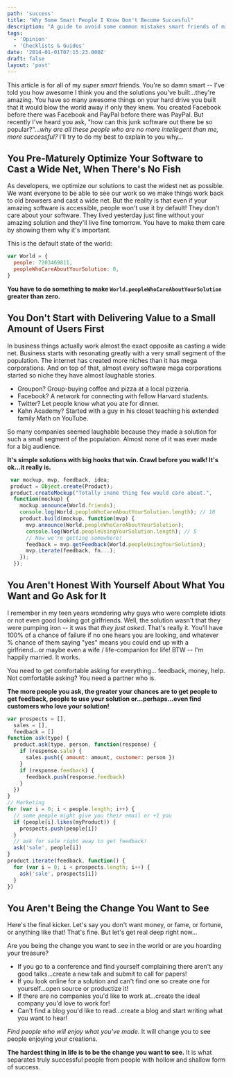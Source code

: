```yaml
---
path: 'success'
title: "Why Some Smart People I Know Don't Become Succesful"
description: "A guide to avoid some common mistakes smart friends of mine have made with their careers."
tags:
  - 'Opinion'
  - 'Checklists & Guides'
date: '2014-01-01T07:15:23.000Z'
draft: false
layout: 'post'
---
```


This article is for all of my _super smart_ friends. You're so damn smart -- I've told you how awesome I think you and the solutions you've built...they're amazing. You have so many awesome things on your hard drive you built that it would blow the world away if only they knew. You created Facebook before there was Facebook and PayPal before there was PayPal. But recently I've heard you ask, "how can this junk software out there be so popular?"..._why are all these people who are no more intellegent than me, more successful?_ I'll try to do my best to explain to you why...

## You Pre-Maturely Optimize Your Software to Cast a Wide Net, When There's No Fish

As developers, we optimize our solutions to cast the widest net as possible. We want everyone to be able to see our work so we make things work back to old browsers and cast a wide net. But the reality is that even if your amazing software is accessible, people won't use it by default! They don't care about your software. They lived yesterday just fine without your amazing solution and they'll live fine tomorrow. You have to make them care by showing them why it's important.

This is the default state of the world:

```js
var World = {
  people: 7203469811,
  peopleWhoCareAboutYourSolution: 0,
}
```

**You have to do something to make `World.peopleWhoCareAboutYourSolution` greater than zero.**

## You Don't Start with Delivering Value to a Small Amount of Users First

In business things actually work almost the exact opposite as casting a wide net. Business starts with resonating greatly with a very small segment of the population. The internet has created more niches than it has mega corporations. And on top of that, almost every software mega corporations started so niche they have almost laughable stories.

* Groupon? Group-buying coffee and pizza at a local pizzeria.
* Facebook? A network for connecting with fellow Harvard students.
* Twitter? Let people know what you ate for dinner.
* Kahn Academy? Started with a guy in his closet teaching his extended family Math on YouTube.

So many companies seemed laughable because they made a solution for such a small segment of the population. Almost none of it was ever made for a big audience.

**It's simple solutions with big hooks that win. Crawl before you walk! It's ok...it really is.**

```js
 var mockup, mvp, feedback, idea;
 product = Object.create(Product);
 product.createMockup("Totally inane thing few would care about.",
  function(mockup) {
    mockup.announce(World.friends);
    console.log(World.peopleWhoCareAboutYourSolution.length); // 10
    product.build(mockup, function(mvp) {
      mvp.announce(World.peopleWhoCareAboutYourSolution);
      console.log(World.peopleUsingYourSolution.length); // 5
      // Now we're getting somewhere!
      feedback = mvp.getFeedback(World.peopleUsingYourSolution);
      mvp.iterate(feedback, fn...);
    });
  });
```

## You Aren't Honest With Yourself About What You Want and Go Ask for It

I remember in my teen years wondering why guys who were complete idiots or not even good looking got girlfriends. Well, the solution wasn't that they were pumping iron -- it was that _they just asked_. That's really it. You'll have 100% of a chance of failure if no one hears you are looking, and whatever % chance of them saying "yes" means you could end up with a girlfriend...or maybe even a wife / life-companion for life! BTW -- I'm happily married. It works.

You need to get comfortable asking for everything... feedback, money, help. Not comfortable asking? You need a partner who is.

**The more people you ask, the greater your chances are to get people to get feedback, people to use your solution or...perhaps...even find customers who love your solution!**

```js
var prospects = [],
  sales = [],
  feedback = []
function ask(type) {
  product.ask(type, person, function(response) {
    if (response.sale) {
      sales.push({ amount: amount, customer: person })
    }
    if (response.feedback) {
      feedback.push(response.feedback)
    }
  })
}
// Marketing
for (var i = 0; i < people.length; i++) {
  // some people might give you their email or +1 you
  if (people[i].likes(myProduct)) {
    prospects.push(people[i])
  }
  // ask for sale right away to get feedback!
  ask('sale', people[i])
}
product.iterate(feedback, function() {
  for (var i = 0; i < prospects.length; i++) {
    ask('sale', prospects[i])
  }
})
```

## You Aren't Being the Change You Want to See

Here's the final kicker. Let's say you don't want money, or fame, or fortune, or anything like that! That's fine. But let's get real deep right now...

Are you being the change you want to see in the world or are you hoarding your treasure?

* If you go to a conference and find yourself complaining there aren't any good talks...create a new talk and submit to call for papers!
* If you look online for a solution and can't find one so create one for yourself...open source or productize it! 
* If there are no companies you'd like to work at...create the ideal company you'd love to work for!
* Can't find a blog you'd like to read...create a blog and start writing what you want to hear!

_Find people who will enjoy what you've made._ It will change you to see people enjoying your creations.

**The hardest thing in life is to be the change you want to see.** It is what separates truly successful people from people with hollow and shallow form of success.
